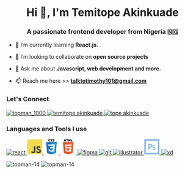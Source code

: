 <h1 align="center">Hi 👋, I'm Temitope Akinkuade</h1>
<h3 align="center">A passionate frontend developer from Nigeria 🇳🇬 </h3>

- 🌱 I’m currently learning **React.js.**

- 👯 I’m looking to collaborate on **open source projects**

- 💬 Ask me about **Javascript, web development and more.**

- 📫 Reach me here >> **talktotimothy101@gmail.com**

<h3 align="left">Let's Connect</h3>
<p align="left">
<a href="https://twitter.com/topman_14" target="blank">
  <img align="center" src="https://raw.githubusercontent.com/rahuldkjain/github-profile-readme-generator/master/src/images/icons/Social/twitter.svg" alt="topman_1000" height="30" width="40" />
  </a>
<a href="https://linkedin.com/in/temitope akinkuade" target="blank">
  <img align="center" src="https://raw.githubusercontent.com/rahuldkjain/github-profile-readme-generator/master/src/images/icons/Social/linked-in-alt.svg" alt="temitope akinkuade" height="30" width="40" />
  </a>
<a href="https://fb.com/tope akinkuade" target="blank"><img align="center" src="https://raw.githubusercontent.com/rahuldkjain/github-profile-readme-generator/master/src/images/icons/Social/facebook.svg" alt="tope akinkuade" height="30" width="40" /></a>
</p>

<h3 align="left">Languages and Tools I use</h3>
<p align="left"> 
  <a href="https://reactjs.org/" target="_blank" rel="noreferrer">  
    <img src="https://cdn.jsdelivr.net/gh/devicons/devicon/icons/react/react-original.svg" alt="react" width="40" height="40"/>
  </a> 
   <a href="https://developer.mozilla.org/en-US/docs/Web/JavaScript" target="_blank" rel="noreferrer"> 
    <img src="https://raw.githubusercontent.com/devicons/devicon/master/icons/javascript/javascript-original.svg" alt="javascript" width="40" height="40"/> 
  </a> 
  <a href="https://www.w3schools.com/css/" target="_blank" rel="noreferrer"> 
    <img src="https://raw.githubusercontent.com/devicons/devicon/master/icons/css3/css3-original-wordmark.svg" alt="css3" width="40" height="40"/> 
  </a> 
   <a href="https://www.w3.org/html/" target="_blank" rel="noreferrer"> 
    <img src="https://raw.githubusercontent.com/devicons/devicon/master/icons/html5/html5-original-wordmark.svg" alt="html5" width="40" height="40"/> 
  </a>
  <a href="https://www.figma.com/" target="_blank" rel="noreferrer"> 
    <img src="https://www.vectorlogo.zone/logos/figma/figma-icon.svg" alt="figma" width="40" height="40"/> 
  </a> 
  <a href="https://git-scm.com/" target="_blank" rel="noreferrer"> 
    <img src="https://www.vectorlogo.zone/logos/git-scm/git-scm-icon.svg" alt="git" width="40" height="40"/> 
  </a> 
  <a href="https://www.adobe.com/in/products/illustrator.html" target="_blank" rel="noreferrer"> 
    <img src="https://www.vectorlogo.zone/logos/adobe_illustrator/adobe_illustrator-icon.svg" alt="illustrator" width="40" height="40"/> 
  </a>
  <a href="https://www.photoshop.com/en" target="_blank" rel="noreferrer"> 
    <img src="https://raw.githubusercontent.com/devicons/devicon/master/icons/photoshop/photoshop-line.svg" alt="photoshop" width="40" height="40"/> 
  </a> 
  <a href="https://www.adobe.com/products/xd.html" target="_blank" rel="noreferrer"> 
    <img src="https://cdn.worldvectorlogo.com/logos/adobe-xd.svg" alt="xd" width="40" height="40"/> 
  </a> 
</p>

<p><img align="left" src="https://github-readme-stats.vercel.app/api/top-langs?username=topman-14&show_icons=true&locale=en&layout=compact" alt="topman-14" /></p>

<p>&nbsp;<img align="" src="https://github-readme-stats.vercel.app/api?username=topman-14&show_icons=true&locale=en" alt="topman-14" /></p>
